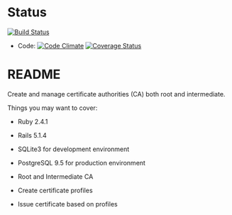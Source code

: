 # Status
[![Build Status](https://travis-ci.org/fkonigy/certify.svg?branch=master)](https://travis-ci.org/fkonigy/certify)
- Code: [![Code Climate](https://codeclimate.com/github/fkonigy/certify/badges/gpa.svg)](https://codeclimate.com/github/fkonigy/certify) [![Coverage Status](https://coveralls.io/repos/github/fkonigy/certify/badge.svg)](https://coveralls.io/github/fkonigy/certify)

# README

Create and manage certificate authorities (CA) both root and intermediate.

Things you may want to cover:

* Ruby 2.4.1

* Rails 5.1.4

* SQLite3 for development environment

* PostgreSQL 9.5 for production environment

* Root and Intermediate CA

* Create certificate profiles

* Issue certificate based on profiles
